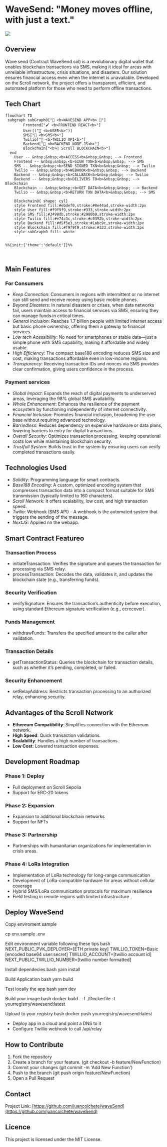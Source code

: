 # WaveSend: "Money moves offline, with just a text."
<img src="https://github.com/dannilobr/WS/blob/main/wave%20send%20app.jpg?raw=true">

## Overview

Wave send (Contract WaveSend.sol) is a revolutionary digital wallet that enables blockchain transactions via SMS, making it ideal for areas with unreliable infrastructure, crisis situations, and disasters. Our solution ensures financial access even when the internet is unavailable. Developed on the Scroll network, the project offers a transparent, efficient, and automated platform for those who need to perform offline transactions.

## Tech Chart

```mermaid
flowchart TD
 subgraph subGraph0["📱 <b>WAVESEND APP<b> 🌊"]
        Frontend["🖌 <b>FRONTEND REACT<b>"]
        User[("👤 <b>USER<b>")]
        SMS["📨 <b>SMS<b>"]
        Twilio["🔧 <b>TWILIO API<b>"]
        Backend["🔧 <b>BACKEND NODE.JS<b>"]
        Blockchain["<b>📜 Scroll BLOCKCHAIN<b>"]
  end
    User -- &nbsp;&nbsp;<b>ACCESS<b>&nbsp;&nbsp; --> Frontend
    Frontend -- &nbsp;&nbsp;<b>SIGN TXN<b>&nbsp;&nbsp; --> SMS
    SMS -- &nbsp;&nbsp;<b>SEND SIGNED TXN<b>&nbsp;&nbsp; --> Twilio
    Twilio -- &nbsp;&nbsp;<b>WEBHOOK<b>&nbsp;&nbsp; --> Backend
    Backend -- &nbsp;&nbsp;<b>CALLBACK<b>&nbsp;&nbsp; --> Twilio
    Backend -- &nbsp;&nbsp;<b>DELIVERS TO<b>&nbsp;&nbsp; --> Blockchain
    Blockchain -- &nbsp;&nbsp;<b>GET DATA<b>&nbsp;&nbsp; --> Backend
    Twilio -- &nbsp;&nbsp;<b>RETURN TXN DATA<b>&nbsp;&nbsp; --> SMS

    Blockchain@{ shape: cyl}
    style Frontend fill:#ebdef0,stroke:#8e44ad,stroke-width:2px
    style User fill:#f9f9f9,stroke:#333,stroke-width:2px
    style SMS fill:#3498db,stroke:#2980b9,stroke-width:2px
    style Twilio fill:#e74c3c,stroke:#c0392b,stroke-width:2px
    style Backend fill:#d5f5e3,stroke:#1abc9c,stroke-width:2px
    style Blockchain fill:#f9f9f9,stroke:#333,stroke-width:2px
    style subGraph0 fill: white


%%{init:{'theme':'default'}}%%



```

## Main Features

### For Consumers
- *Keep Connection*: Consumers in regions with intermittent or no internet can still send and receive money using basic mobile phones.
- *Beyond Disasters*: In natural disasters or crises, when data networks fail, users maintain access to financial services via SMS, ensuring they can manage funds in critical times.
- *General Inclusion*: Reaches 1.7 billion people with limited internet access but basic phone ownership, offering them a gateway to financial services.
- *Low tech Acessibility*: No need for smartphones or stable data—just a simple phone with SMS capability, making it affordable and widely usable.
- *High Efficiency*: The compact base188 encoding reduces SMS size and cost, making transactions affordable even in low-income regions.
- *Transparency*: Receiving transaction IDs and nonces via SMS provides clear confirmation, giving users confidence in the process.

### Payment services
- *Global Impact*: Expands the reach of digital payments to underserved areas, leveraging the 98% global SMS availability.
- *Whole Enhancement*: Enhances the resilience of the payment ecosystem by functioning independently of internet connectivity.
- *Financial Inclusion*: Promotes financial inclusion, broadening the user base without requiring advanced technology.
- *Barriedless*: Reduces dependency on expensive hardware or data plans, lowering barriers to entry for digital transactions.
- *Overall Security*: Optimizes transaction processing, keeping operational costs low while maintaining blockchain security.
- *Trustfull System*: Builds trust in the system by ensuring users can verify completed transactions easily.


## Technologies Used

- *Solidity*: Programming language for smart contracts.
- *Base188 Encoding*: A custom, optimized encoding system that compresses transaction data into a compact format suitable for SMS transmission (typically limited to 160 characters).
- *Scroll Network*: It offers scalability, low cost, and high transaction speed.
- *Twilio*: Webhook (SMS API) - A webhook is the automated system that triggers the sending of the message.
- *NextJS*: Applied nn the webapp.

## Smart Contract Featureo

### Transaction Process 
- initiateTransaction: Verifies the signature and queues the transaction for processing via SMS relay.
- processTransaction: Decodes the data, validates it, and updates the blockchain state (e.g., transferring funds).

### Security Verification
- verifySignature: Ensures the transaction’s authenticity before execution, using standard Ethereum signature verification (e.g., ecrecover).

### Funds Management
- withdrawFunds: Transfers the specified amount to the caller after validation.

### Transaction Details
- getTransactionStatus: Queries the blockchain for transaction details, such as whether it’s pending, completed, or failed.

### Security Enhancement
- setRelayAddress: Restricts transaction processing to an authorized relay, enhancing security.

## Advantages of the Scroll Network

- **Ethereum Compatibility**: Simplifies connection with the Ethereum network.
- **High Speed**: Quick transaction validations.
- **Scalability**: Handles a high number of transactions.
- **Low Cost**: Lowered transaction expenses.

## Development Roadmap

### Phase 1: Deploy
- Full deployment on Scroll Sepolia
- Support for ERC-20 tokens

### Phase 2: Expansion
- Expansion to additional blockchain networks
- Support for NFTs

### Phase 3: Partnership
- Partnerships with humanitarian organizations for implementation in crisis areas.

### Phase 4: LoRa Integration
- Implementation of LoRa technology for long-range communication
- Development of LoRa-compatible hardware for areas without cellular coverage
- Hybrid SMS/LoRa communication protocols for maximum resilience
- Field testing in remote regions with limited infrastructure

## Deploy WaveSend
Copy enviroment sample 

cp env.sample .env

Edit environment variable following these tips
bash
NEXT_PUBLIC_PVK_DEPLOYER=[ETH private key]
TWILLIO_TOKEN=Basic [encoded base64 user:secret]
TWILLIO_ACCOUNT=[twillio account id]
NEXT_PUBLIC_TWILLIO_NUMBER=[twillio number formatted]

Install dependecies
bash
yarn install

Build Application
bash
yarn build

Test locally the app
bash
yarn dev

Build your image
bash
docker build . -f ./Dockerfile -t yourregistry/wavesend:latest

Upload to your registry
bash
docker push yourregistry/wavesend:latest

* Deploy app in a cloud and point a DNS to it 
* Configure Twillio webhook to call /api/relay
  
## How to Contribute

1. Fork the repository
2. Create a branch for your feature. (git checkout -b feature/NewFunction)
3. Commit your changes (git commit -m 'Add New Function')
4. Push to the branch (git push origin feature/NewFunction)
5. Open a Pull Request

## Contact

Project Link: [https://github.com/juancolchete/waveSend](https://github.com/juancolchete/waveSend)

## Licence

This project is licensed under the MIT License.
